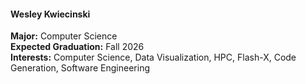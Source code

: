 #### Wesley Kwiecinski
**Major:** Computer Science<br>
**Expected Graduation:** Fall 2026<br>
**Interests:** Computer Science, Data Visualization, HPC, Flash-X, Code Generation, Software Engineering<br>